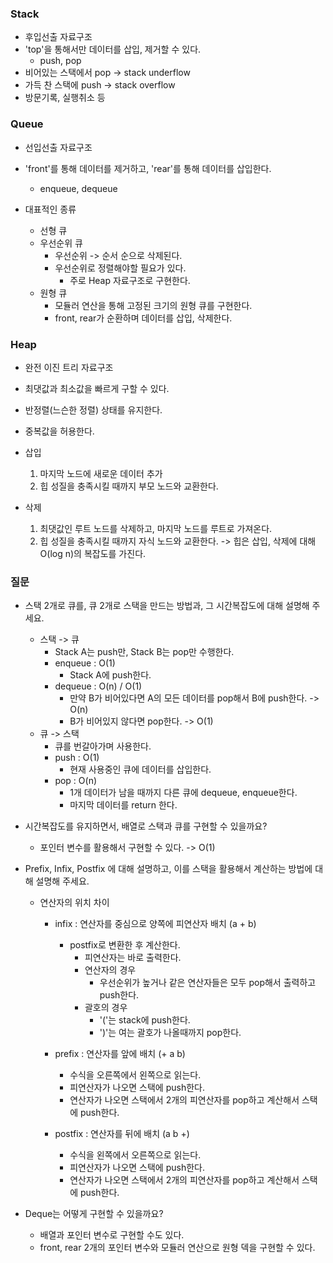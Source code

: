 ### Stack
- 후입선출 자료구조
- 'top'을 통해서만 데이터를 삽입, 제거할 수 있다.
	- push, pop
- 비어있는 스택에서 pop -> stack underflow
- 가득 찬 스택에 push -> stack overflow
- 방문기록, 실행취소 등

### Queue
- 선입선출 자료구조
- 'front'를 통해 데이터를 제거하고, 'rear'를 통해 데이터를 삽입한다.
	- enqueue, dequeue

- 대표적인 종류
	- 선형 큐
	- 우선순위 큐
		- 우선순위 -> 순서 순으로 삭제된다.
		- 우선순위로 정렬해야할 필요가 있다.
			- 주로 Heap 자료구조로 구현한다.
	- 원형 큐
		- 모듈러 연산을 통해 고정된 크기의 원형 큐를 구현한다.
		- front, rear가 순환하며 데이터를 삽입, 삭제한다.

### Heap
- 완전 이진 트리 자료구조
- 최댓값과 최소값을 빠르게 구할 수 있다.
- 반정렬(느슨한 정렬) 상태를 유지한다.
- 중복값을 허용한다.

- 삽입
	1. 마지막 노드에 새로운 데이터 추가
	2. 힙 성질을 충족시킬 때까지 부모 노드와 교환한다.
- 삭제
	1. 최댓값인 루트 노드를 삭제하고, 마지막 노드를 루트로 가져온다.
	2. 힙 성질을 충족시킬 때까지 자식 노드와 교환한다.
-> 힙은 삽입, 삭제에 대해 O(log n)의 복잡도를 가진다.

### 질문
- 스택 2개로 큐를, 큐 2개로 스택을 만드는 방법과, 그 시간복잡도에 대해 설명해 주세요.
	- 스택 -> 큐
		- Stack A는 push만, Stack B는 pop만 수행한다.
		- enqueue : O(1)
			- Stack A에 push한다.
		- dequeue : O(n) / O(1)
			- 만약 B가 비어있다면 A의 모든 데이터를 pop해서 B에 push한다. -> O(n)
			- B가 비어있지 않다면 pop한다. -> O(1)
	- 큐 -> 스택
		- 큐를 번갈아가며 사용한다.
		- push : O(1)
			- 현재 사용중인 큐에 데이터를 삽입한다.
		- pop : O(n)
			- 1개 데이터가 남을 때까지 다른 큐에 dequeue, enqueue한다.
			- 마지막 데이터를 return 한다.

- 시간복잡도를 유지하면서, 배열로 스택과 큐를 구현할 수 있을까요?
	- 포인터 변수를 활용해서 구현할 수 있다. -> O(1)

- Prefix, Infix, Postfix 에 대해 설명하고, 이를 스택을 활용해서 계산하는 방법에 대해 설명해 주세요.
	- 연산자의 위치 차이
		- infix : 연산자를 중심으로 양쪽에 피연산자 배치 (a + b)
			- postfix로 변환한 후 계산한다.
				- 피연산자는 바로 출력한다.
				- 연산자의 경우
					- 우선순위가 높거나 같은 연산자들은 모두 pop해서 출력하고 push한다.
				- 괄호의 경우
					- '('는 stack에 push한다.
					- ')'는 여는 괄호가 나올때까지 pop한다.

		- prefix : 연산자를 앞에 배치 (+ a b)
			- 수식을 오른쪽에서 왼쪽으로 읽는다.
			- 피연산자가 나오면 스택에 push한다.
			- 연산자가 나오면 스택에서 2개의 피연산자를 pop하고 계산해서 스택에 push한다.

		- postfix : 연산자를 뒤에 배치 (a b +)
			- 수식을 왼쪽에서 오른쪽으로 읽는다.
			- 피연산자가 나오면 스택에 push한다.
			- 연산자가 나오면 스택에서 2개의 피연산자를 pop하고 계산해서 스택에 push한다.

- Deque는 어떻게 구현할 수 있을까요?
	- 배열과 포인터 변수로 구현할 수도 있다.
	- front, rear 2개의 포인터 변수와 모듈러 연산으로 원형 덱을 구현할 수 있다.